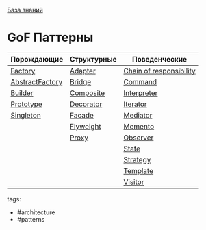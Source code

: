[База знаний](../README.md)

# GoF Паттерны

| **Порождающие**                                                    | **Структурные**                                  | **Поведенческие**                                                                      |
| ------------------------------------------------------------------ | ------------------------------------------------ | -------------------------------------------------------------------------------------- |
| [Factory](./Creational/FactoryMethod/Factory_FactoryMethod.md)     | [Adapter](./Structural/Adapter/Adapter.md)       | [Chain of responsibility](./Behavioral/ChainOfResponsibility/ChainOfResponsibility.md) |
| [AbstractFactory](./Creational/AbstractFactory/AbstractFactory.md) | [Bridge](./Structural/Bridge/Bridge.md)          | [Command](./Behavioral/Command/Command.md)                                             |
| [Builder](./Creational/Builder/Builder.md)                         | [Composite](./Structural/Composite/Composite.md) | [Interpreter](./Behavioral/Interpreter/Interpreter.md)                                 |
| [Prototype](./Creational/Prototype/Prototype.md)                   | [Decorator](./Structural/Decorator/Decorator.md) | [Iterator](./Behavioral/Iterator/Iterator.md)                                          |
| [Singleton](./Creational/Singleton/Singleton.md)                   | [Facade](./Structural/Facade/Facade.md)          | [Mediator](./Behavioral/Mediator/Mediator.md)                                          |
|                                                                    | [Flyweight](./Structural/Flyweight/Flyweight.md) | [Memento](./Behavioral/Memento/Memento.md)                                             |
|                                                                    | [Proxy](./Structural/Proxy/Proxy.md)             | [Observer](./Behavioral/Observer/Observer.md)                                          |
|                                                                    |                                                  | [State](./Behavioral/State/State.md)                                                   |
|                                                                    |                                                  | [Strategy](./Behavioral/Strategy/Strategy.md)                                          |
|                                                                    |                                                  | [Template](./Behavioral/Template/Template.md)                                          |
|                                                                    |                                                  | [Visitor](./Behavioral/Visitor/Visitor.md)                                             |

tags:

- #architecture
- #patterns
